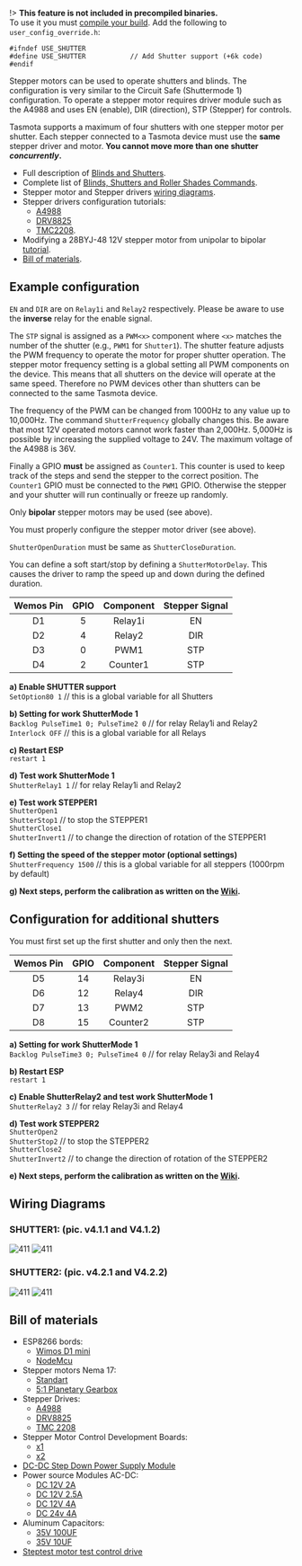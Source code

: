 !> **This feature is not included in precompiled binaries.**     
To use it you must [compile your build](Compile-your-build.md). Add the following to `user_config_override.h`:
```
#ifndef USE_SHUTTER
#define USE_SHUTTER           // Add Shutter support (+6k code)
#endif
```

Stepper motors can be used to operate shutters and blinds. The configuration is very similar to the  Circuit Safe (Shuttermode 1) configuration. To operate a stepper motor requires driver module such as the A4988 and uses EN (enable), DIR (direction), STP (Stepper) for controls.  

Tasmota supports a maximum of four shutters with one stepper motor per shutter. Each stepper connected to a Tasmota device must use the **same** stepper driver and motor. **You cannot move more than one shutter _concurrently_.**  

- Full description of [Blinds and Shutters](Blinds-and-Shutters.md).  
- Complete list of [Blinds, Shutters and Roller Shades Commands](Commands.md#blinds-shutters-and-roller-shades).  
- Stepper motor and Stepper drivers [wiring diagrams](#wiring-diagrams).  
- Stepper drivers configuration tutorials:  
  - [A4988](https://lastminuteengineers.com/a4988-stepper-motor-driver-arduino-tutorial/)
  - [DRV8825](https://lastminuteengineers.com/drv8825-stepper-motor-driver-arduino-tutorial/)
  - [TMC2208](https://wiki.fysetc.com/TMC2208/).  
- Modifying a 28BYJ-48 12V stepper motor from unipolar to bipolar [tutorial](https://coeleveld.com/wp-content/uploads/2016/10/Modifying-a-28BYJ-48-step-motor-from-unipolar-to-bipolar.pdf).  
- [Bill of materials](Bill-of-materials).  

## Example configuration  
`EN` and `DIR` are on `Relay1i` and `Relay2` respectively. Please be aware to use the **inverse** relay for the enable signal.  

The `STP` signal is assigned as a `PWM<x>` component where `<x>` matches the number of the shutter (e.g., `PWM1` for `Shutter1`). The shutter feature adjusts the PWM frequency to operate the motor for proper shutter operation. The stepper motor frequency setting is a global setting all PWM components on the device. This means that all shutters on the device will operate at the same speed. Therefore no PWM devices other than shutters can be connected to the same Tasmota device.  

The frequency of the PWM can be changed from 1000Hz to any value up to 10,000Hz. The command `ShutterFrequency` globally changes this. Be aware that most 12V operated motors cannot work faster than 2,000Hz. 5,000Hz is possible by increasing the supplied voltage to 24V. The maximum voltage of the A4988 is 36V.

Finally a GPIO **must** be assigned as `Counter1`. This counter is used to keep track of the steps and send the stepper to the correct position. The `Counter1` GPIO must be connected to the `PWM1` GPIO. Otherwise the stepper and your shutter will run continually or freeze up randomly.

Only **bipolar** stepper motors may be used (see above).  

You must properly configure the stepper motor driver (see above).

`ShutterOpenDuration` must be same as `ShutterCloseDuration`.  

You can define a soft start/stop by defining a `ShutterMotorDelay`. This causes the driver to ramp the speed up and down during the defined duration.

Wemos Pin|GPIO|Component|Stepper Signal
:-:|:-:|:-:|:-:
D1|5|Relay1i|EN
D2|4|Relay2|DIR
D3|0|PWM1|STP
D4|2|Counter1|STP

**a) Enable SHUTTER support**  
   `SetOption80 1`   // this is a global variable for all Shutters 

**b) Setting for work ShutterMode 1**  
   `Backlog PulseTime1 0; PulseTime2 0`   // for relay Relay1i and Relay2  
   `Interlock OFF`                        // this is a global variable for all Relays  

**c) Restart ESP**  
   `restart 1`

**d) Test work ShutterMode 1**  
   `ShutterRelay1 1`   // for relay Relay1i and Relay2

**e) Test work STEPPER1**  
   `ShutterOpen1`   
   `ShutterStop1`      // to stop the STEPPER1  
   `ShutterClose1`  
   `ShutterInvert1`    // to change the direction of rotation of the STEPPER1  

**f) Setting the speed of the stepper motor (optional settings)**  
   `ShutterFrequency 1500`  // this is a global variable for all steppers (1000rpm by default)

**g) Next steps, perform the calibration as written on the [Wiki](Blinds-and-Shutters.md#calibration).**    

## Configuration for additional shutters  
You must first set up the first shutter and only then the next.  

Wemos Pin|GPIO|Component|Stepper Signal
:-:|:-:|:-:|:-:
D5|14|Relay3i|EN
D6|12|Relay4|DIR
D7|13|PWM2|STP
D8|15|Counter2|STP

**a) Setting for work ShutterMode 1**  
  `Backlog PulseTime3 0; PulseTime4 0`   // for relay Relay3i and Relay4  

**b) Restart ESP**  
  `restart 1`

**c) Enable ShutterRelay2 and test work ShutterMode 1**  
  `ShutterRelay2 3`   // for relay Relay3i and Relay4

**d) Test work STEPPER2**  
  `ShutterOpen2`  
  `ShutterStop2`     // to stop the STEPPER2  
  `ShutterClose2`  
  `ShutterInvert2`   // to change the direction of rotation of the STEPPER2  
  
**e) Next steps, perform the calibration as written on the [Wiki](Blinds-and-Shutters.md#calibration).**    

## Wiring Diagrams  
### SHUTTER1: (pic. v4.1.1 and V4.1.2)  
![411](https://github.com/TrDA-hab/blinds/blob/master/images/A4988%20v411.jpg?raw=true ":size=200px")
![411](https://github.com/TrDA-hab/blinds/blob/master/images/A4988%20v412.jpg?raw=true ":size=200px")

### SHUTTER2: (pic. v4.2.1 and V4.2.2)  
![411](https://github.com/TrDA-hab/blinds/blob/master/images/A4988%20v421.jpg?raw=true ":size=200px")
![411](https://github.com/TrDA-hab/blinds/blob/master/images/A4988%20v422.jpg?raw=true ":size=200px")

## Bill of materials
- ESP8266 bords:  
  - [Wimos D1 mini](https://www.aliexpress.com/item/32529101036.html)  
  - [NodeMcu](https://www.aliexpress.com/item/32521100830.html)  
- Stepper motors Nema 17:  
  - [Standart](https://www.aliexpress.com/item/32572890101.html)  
  - [5:1 Planetary Gearbox](https://www.aliexpress.com/item/32586860419.html)  
- Stepper Drives:  
  - [A4988](https://www.aliexpress.com/item/1609523735.html)  
  - [DRV8825](https://www.aliexpress.com/item/1609523735.html)  
  - [TMC 2208](https://www.aliexpress.com/item/32851067375.html)  
- Stepper Motor Control Development Boards:  
  - [x1](https://aliexpress.com/item/32908836265.html)  
  - [x2](https://aliexpress.com/item/32870732179.html)  
- [DC-DC Step Down Power Supply Module](https://www.aliexpress.com/item/32546853828.html)  
- Power source Modules AC-DC:  
  - [DC 12V 2A](https://www.aliexpress.com/item/32856511014.html)  
  - [DC 12V 2.5A](https://www.aliexpress.com/item/32588476889.html)  
  - [DC 12V 4A](https://www.aliexpress.com/item/32994556151.html)  
  - [DC 24v 4A](https://www.aliexpress.com/item/32854269135.html)  
-  Aluminum Capacitors:  
   - [35V 100UF](https://www.aliexpress.com/item/32814611460.html)  
   - [35V 10UF](https://www.aliexpress.com/item/32887486570.html)  
- [Steptest motor test control drive](https://www.aliexpress.com/item/32856654440.html)  

 
